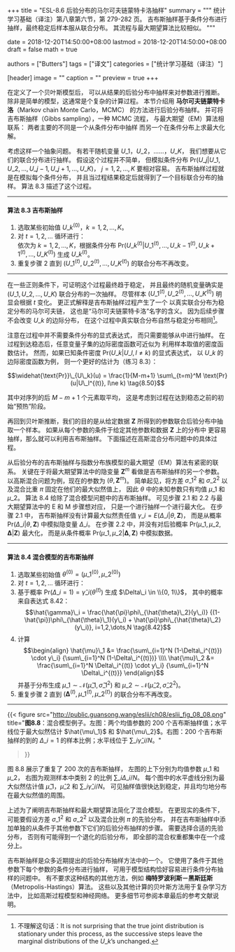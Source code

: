 +++
title = "ESL-8.6 后验分布的马尔可夫链蒙特卡洛抽样"
summary = """
统计学习基础（译注）第八章第六节，第 279-282 页。
吉布斯抽样基于条件分布进行抽样，最终稳定后样本服从联合分布。
其流程与最大期望算法比较相似。
"""

date = 2018-12-20T14:50:00+08:00
lastmod = 2018-12-20T14:50:00+08:00
draft = false
math = true

authors = ["Butters"]
tags = ["译文"]
categories = ["统计学习基础（译注）"]

[header]
image = ""
caption = ""
preview = true
+++

在定义了一个贝叶斯模型后，
可以从结果的后验分布中抽样来对参数进行推断。
除非是简单的模型，这通常是个复杂的计算过程。
本节介绍用
**马尔可夫链蒙特卡洛**（Markov chain Monte Carlo，MCMC）
的方法进行后验分布抽样。
并可将吉布斯抽样（Gibbs sampling），一种 MCMC 流程，
与最大期望（EM）算法相联系：
两者主要的不同是一个从条件分布中抽样
而另一个在条件分布上求最大化解。

考虑这样一个抽象问题。
有若干随机变量 $U\_1$，$U\_2$，……，$U\_K$，
我们想要从它们的联合分布进行抽样。
假设这个过程并不简单，
但模拟条件分布
$\text{Pr}(U\_j | U\_1, U\_2, \dots, U\_{j-1}, U\_{j+1}, \dots, U\_K)$，
$j=1,2,\dots,K$
要相对容易。
吉布斯抽样过程就是在模拟每个条件分布，
并且当过程结果稳定后就得到了一个目标联合分布的抽样。
算法 8.3 描述了这个过程。

----------

#### 算法 8.3 吉布斯抽样 

1. 选取某些初始值 $U\_k^{(0)}$，$k=1,2,\dots,K$。
2. 对 $t = 1,2,\dots$ 循环进行：  
   依次为 $k=1,2,\dots,K$，根据条件分布
   $\text{Pr}(U\_k^{(t)}|U\_1^{(t)},\dots,U\_{k-1}^{(t)},
   U\_{k+1}^{(t)},\dots,U\_{K}^{(t)})$
   生成 $U\_k^{(t)}$。
3. 重复步骤 2 直到 $(U\_1^{(t)}, U\_2^{(t)}, \dots, U\_K^{(t)})$
   的联合分布不再改变。

----------

在一些正则条件下，可证明这个过程最终趋于稳定，
并且最终的随机变量确实是
$(U\_1, U\_2, \dots, U\_K)$ 联合分布的一次抽样。
尽管样本 $(U\_1^{(t)}, U\_2^{(t)}, \dots, U\_K^{(t)})$
明显会根据 $t$ 变化。
更正式解释是吉布斯抽样过程产生了一个
以真实联合分布为稳定分布的马尔可夫链，
这也是“马尔可夫链蒙特卡洛”名字的含义。
因为后续步骤不会改变 $U\_k$ 的边际分布，
在这个过程中真实联合分布自然与稳定分布相同[^1]。

注意在过程中并不需要条件分布的显式表达式，
而只需要能够从中进行抽样。
在过程到达稳态后，任意变量子集的边际密度函数可近似为
利用样本取值的密度函数估计。
然而，如果已知条件密度
$\text{Pr}(U\_k | U\_l, l \ne k)$ 的显式表达式，
以 $U\_k$ 的边际密度函数为例，
则一个更好的估计为（练习 8.3）：

$$\widehat{\text{Pr}}\_{U\_k}(u) = \frac{1}{M-m+1}
\sum\_{t=m}^M \text{Pr}(u|U\_l^{(t)}, l\ne k) \tag{8.50}$$

其中对序列的后 $M-m+1$ 个元素取平均，
这是考虑到过程在达到稳态之前的初始“预热”阶段。

再回到贝叶斯推断，我们的目的是从给定数据 $\mathbf{Z}$
所得到的参数联合后验分布中抽取一个样本。
如果从每个参数的条件于给定其他参数和数据 $\mathbf{Z}$ 上的分布中
更容易抽样，那么就可以利用吉布斯抽样。
下面描述在高斯混合分布问题中的具体过程。

从后验分布的吉布斯抽样与指数分布族模型的最大期望（EM）算法有紧密的联系。
关键在于将最大期望算法中的隐变量 $\mathbf{Z}^m$
看做是吉布斯抽样的另一个参数。
以高斯混合问题为例，现在的参数为 $(\theta, \mathbf{Z}^m)$。
简单起见，将方差 $\sigma\_1^2$ 和 $\sigma\_2^2$ 以及混合比重 $\pi$
固定在他们的最大似然值上，
因此 $\theta$ 中的未知参数只有均值 $\mu\_1$ 和 $\mu\_2$。
算法 8.4 给除了混合模型问题中的吉布斯抽样。
可见步骤 2.1 和 2.2 与最大期望算法中的 E 和 M 步骤想对应，
只是一个进行抽样一个进行最大化。
在步骤 2.1 中，
吉布斯抽样没有计算最大似然责任值
$\gamma\_i=E(\Delta\_i|\theta, \mathbf{Z})$，
而是从概率 $\text{Pr}(\Delta\_i | \theta, \mathbf{Z})$
中模拟隐变量 $\Delta\_i$。
在步骤 2.2 中，并没有对后验概率
$\text{Pr}(\mu\_1, \mu\_2, \mathbf{\Delta} | \mathbf{Z})$
最大化，
而是从条件概率
$\text{Pr}(\mu\_1, \mu\_2 | \mathbf{\Delta}, \mathbf{Z})$
中模拟数据。

----------

#### 算法 8.4 混合模型的吉布斯抽样
1. 选取某些初始值 $\theta^{(0)} = (\mu\_1^{(0)}, \mu\_2^{(0)})$
2. 对 $t = 1,2,\dots$ 循环进行：
  1. 基于概率 $\text{Pr}(\Delta\_i=1)=\hat{\gamma}\_i(\theta^{(t)})$
    生成 $\Delta\_i \in \\{0, 1\\}$，
    其中的概率来自表达式 8.42：
    $$\hat{\gamma}\_i = \frac{\hat{\pi}\phi\_{\hat{\theta}\_2}(y\_i)}
    {(1-\hat{\pi})\phi\_{\hat{\theta}\_1}(y\_i) +
    \hat{\pi}\phi\_{\hat{\theta}\_2}(y\_i)}, i=1,2,\dots,N \tag{8.42}$$
  2. 计算
    $$\begin{align}
    \hat{\mu}\_1 &= \frac{\sum\_{i=1}^N (1-\Delta\_i^{(t)}) \cdot y\_i}
    {\sum\_{i=1}^N (1-\Delta\_i^{(t)})} \\\\ \hat{\mu}\_2 &=
    \frac{\sum\_{i=1}^N \Delta\_i^{(t)} \cdot y\_i}
    {\sum\_{i=1}^N \Delta\_i^{(t)}}
    \end{align}$$
    并基于分布生成
    $\mu\_1 \sim \mathcal{N}(\hat{\mu}\_1, \hat{\sigma}\_1^2)$ 和
    $\mu\_2 \sim \mathcal{N}(\hat{\mu}\_2, \hat{\sigma}\_2^2)$。
3. 重复步骤 2 直到
   $(\mathbf{\Delta}^{(t)}, \mu\_1^{(t)}, \mu\_2^{(t)})$
   的联合分布不再改变。

----------

{{< figure
  src="http://public.guansong.wang/eslii/ch08/eslii_fig_08_08.png"
  title="**图8.8**：混合模型例子。左图：两个均值参数的 200 个吉布斯抽样值；水平线位于最大似然估计 $\hat{\mu\_1}$ 和 $\hat{\mu\_2}$。右图：200 个吉布斯抽样的到的 $\Delta\_i=1$ 的样本比例；水平线位于 $\sum\_i \hat{\gamma}\_i / N$。"
>}}

图 8.8 展示了重复了 200 次的吉布斯抽样，
左图的上下分别为均值参数 $\mu\_1$ 和 $\mu\_2$，
右图为观测样本中类别 2 的比例 $\sum\_i \Delta\_i / N$。
每个图中的水平虚线分别为最大似然估计值
$\hat{\mu}\_1$，$\hat{\mu}\_2$ 和 $\sum\_i \hat{\gamma}\_i / N$。
可见抽样值很快达到稳定，并且均匀地分布在最大似然值的周围。

上述为了阐明吉布斯抽样和最大期望算法简化了混合模型。
在更现实的条件下，可能要假设方差 $\sigma\_1^2$ 和 $\sigma\_2^2$
以及混合比例 $\pi$ 的先验分布，
并在吉布斯抽样中添加单独的从条件于其他参数下它们的后验分布抽样的步骤。
需要选择合适的先验分布，
否则有可能得到一个退化的后验分布，
即全部的混合权重都集中在一个成分上。

吉布斯抽样是众多近期提出的后验分布抽样方法中的一个。
它使用了条件于其他参数下每个参数的条件分布进行抽样，
可用于模型结构恰好容易进行条件分布抽样的问题中。
有不要求这种结构的其他方法，例如
**梅特罗波利斯－黑斯廷斯**（Metropolis-Hastings）算法。
这些以及其他计算的贝叶斯方法用于复杂学习方法中，
比如高斯过程模型和神经网络。
更多细节可参阅本章最后的参考文献说明。

[^1]: 不理解这句话：It is not surprising that the true joint distribution is stationary under this process, as the successive steps leave the marginal distributions of the $U\_k$’s unchanged.